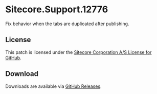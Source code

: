 # Sitecore.Support.12776
Fix behavior when the tabs are duplicated after publishing.

## License  
This patch is licensed under the [Sitecore Corporation A/S License for GitHub](https://github.com/sitecoresupport/Sitecore.Support.12776/blob/master/LICENSE).  

## Download  
Downloads are available via [GitHub Releases](https://github.com/sitecoresupport/Sitecore.Support.12776/releases).  

